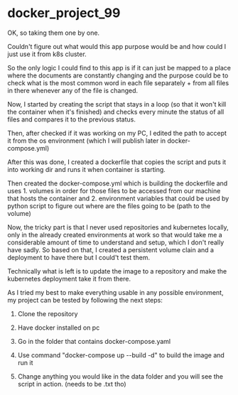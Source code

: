 # docker_project_99


OK, so taking them one by one.


Couldn't figure out what would this app purpose would be and how could I just use it from k8s cluster.

So the only logic I could find to this app is if it can just be mapped to a place where the documents are constantly changing and the purpose could be to check what is the most common word in each file separately + from all files in there whenever any of the file is changed.


Now, I started by creating the script that stays in a loop (so that it won't kill the container when it's finished) and checks every minute the status of all files and compares it to the previous status.

Then, after checked if it was working on my PC, I edited the path to accept it from the os environment (which I will publish later in docker-compose.yml)


After this was done, I created a dockerfile that copies the script and puts it into working dir and runs it when container is starting.


Then created the docker-compose.yml which is building the dockerfile and uses 1. volumes in order for those files to be accessed from our machine that hosts the container and 2. environment variables that could be used by python script to figure out where are the files going to be (path to the volume)




Now, the tricky part is that I never used repositories and kubernetes locally, only in the already created environments at work so that would take me a considerable amount of time to understand and setup, which I don't really have sadly.
So based on that, I created a persistent volume clain and a deployment to have there but I could't test them.

Technically what is left is to update the image to a repository and make the kubernetes deployment take it from there.



As I tried my best to make everything usable in any possible environment, my project can be tested by following the next steps:

1. Clone the repository
2. Have docker installed on pc
3. Go in the folder that contains docker-compose.yaml
4. Use command "docker-compose up --build -d" to build the image and run it

5. Change anything you would like in the data folder and you will see the script in action. (needs to be .txt tho)
